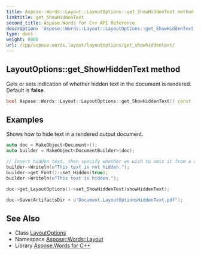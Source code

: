 ```yaml
---
title: Aspose::Words::Layout::LayoutOptions::get_ShowHiddenText method
linktitle: get_ShowHiddenText
second_title: Aspose.Words for C++ API Reference
description: 'Aspose::Words::Layout::LayoutOptions::get_ShowHiddenText method. Gets or sets indication of whether hidden text in the document is rendered. Default is false in C++.'
type: docs
weight: 8000
url: /cpp/aspose.words.layout/layoutoptions/get_showhiddentext/
---
```

## LayoutOptions::get_ShowHiddenText method


Gets or sets indication of whether hidden text in the document is rendered. Default is **false**.

```cpp
bool Aspose::Words::Layout::LayoutOptions::get_ShowHiddenText() const
```


## Examples



Shows how to hide text in a rendered output document. 
```cpp
auto doc = MakeObject<Document>();
auto builder = MakeObject<DocumentBuilder>(doc);

// Insert hidden text, then specify whether we wish to omit it from a rendered document.
builder->Writeln(u"This text is not hidden.");
builder->get_Font()->set_Hidden(true);
builder->Writeln(u"This text is hidden.");

doc->get_LayoutOptions()->set_ShowHiddenText(showHiddenText);

doc->Save(ArtifactsDir + u"Document.LayoutOptionsHiddenText.pdf");
```

## See Also

* Class [LayoutOptions](../)
* Namespace [Aspose::Words::Layout](../../)
* Library [Aspose.Words for C++](../../../)
